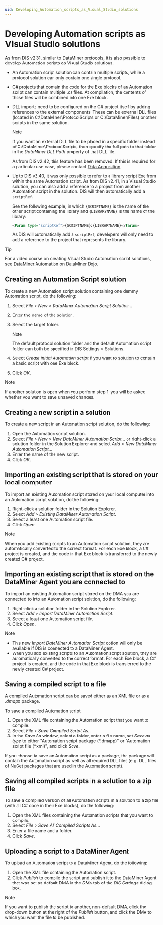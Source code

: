 ```yaml
---
uid: Developing_Automation_scripts_as_Visual_Studio_solutions
---
```


# Developing Automation scripts as Visual Studio solutions

As from DIS v2.31, similar to DataMiner protocols, it is also possible to develop Automation scripts as Visual Studio solutions.

- An Automation script solution can contain multiple scripts, while a protocol solution can only contain one single protocol.

- C# projects that contain the code for the Exe blocks of an Automation script can contain multiple .cs files. At compilation, the contents of those files will be combined into one Exe block.

- DLL imports need to be configured on the C# project itself by adding references to the external components. These can be external DLL files (located in C:\\DataMiner\\ProtocolScripts or C:\\DataMiner\\Files) or other scripts in the same solution.

    > [!NOTE]
    > If you want an external DLL file to be placed in a specific folder instead of C:\\DataMiner\\ProtocolScripts, then specify the full path to that folder in the *DataMiner DLL Path* property of that DLL file.
    >
    > As from DIS v2.42, this feature has been removed. If this is required for a particular use case, please contact [Data Acquisition](mailto:support.data-acquisition@skyline.be).

- ​Up to DIS v2.40, it was only possible to refer to a library script Exe from within the same Automation script. As from DIS v2.41, in a Visual Studio solution, you can also add a reference to a project from another Automation script in the solution. DIS will then automatically add a `scriptRef`.

  See the following example, in which `{SCRIPTNAME}` is the name of the other script containing the library and `{LIBRARYNAME}` is the name of the library:

  ```xml
  <Param type="scriptRef">{SCRIPTNAME}:{LIBRARYNAME}</Param>
  ```

  As DIS will automatically add a `scriptRef`, developers will only need to add a reference to the project that represents the library.

> [!TIP]
> For a video course on creating Visual Studio Automation script solutions, see [DataMiner Automation](https://community.dataminer.services/courses/dataminer-automation/) on DataMiner Dojo.

## Creating an Automation Script solution

To create a new Automation script solution containing one dummy Automation script, do the following:

1. Select *File \> New \> DataMiner Automation Script Solution...*
1. Enter the name of the solution.
1. Select the target folder.

    > [!NOTE]
    > The default protocol solution folder and the default Automation script folder can both be specified in DIS Settings \> Solutions.

1. Select *Create initial Automation script* if you want to solution to contain a basic script with one Exe block.
1. Click *OK*.

> [!NOTE]
> If another solution is open when you perform step 1, you will be asked whether you want to save unsaved changes.

## Creating a new script in a solution

To create a new script in an Automation script solution, do the following:

1. Open the Automation script solution.
1. Select *File \> New \> New DataMiner Automation Script...* or right-click a solution folder in the Solution Explorer and select *Add \> New DataMiner Automation Script...*
1. Enter the name of the new script.
1. Click *OK*.

## Importing an existing script that is stored on your local computer

To import an existing Automation script stored on your local computer into an Automation script solution, do the following:

1. Right-click a solution folder in the Solution Explorer.
1. Select *Add \> Existing DataMiner Automation Script*.
1. Select a least one Automation script file.
1. Click *Open*.

> [!NOTE]
> When you add existing scripts to an Automation script solution, they are automatically converted to the correct format. For each Exe block, a C# project is created, and the code in that Exe block is transferred to the newly created C# project.

## Importing an existing script that is stored on the DataMiner Agent you are connected to

To import an existing Automation script stored on the DMA you are connected to into an Automation script solution, do the following:

1. Right-click a solution folder in the Solution Explorer.
1. Select *Add \> Import DataMiner Automation Script*.
1. Select a least one Automation script file.
1. Click *Open*.

> [!NOTE]
>
> - This new *Import DataMiner Automation Script* option will only be available if DIS is connected to a DataMiner Agent.
> - When you add existing scripts to an Automation script solution, they are automatically converted to the correct format. For each Exe block, a C# project is created, and the code in that Exe block is transferred to the newly created C# project.

## Saving a compiled script to a file

A compiled Automation script can be saved either as an XML file or as a *.dmapp* package.

To save a compiled Automation script

1. Open the XML file containing the Automation script that you want to compile.
1. Select *File \> Save Compiled Script As...*
1. In the *Save As* window, select a folder, enter a file name, set *Save as type* to either "Automation script package (\*.dmapp)" or "Automation script file (\*.xml)", and click *Save*.

If you choose to save an Automation script as a package, the package will contain the Automation script as well as all required DLL files (e.g. DLL files of NuGet packages that are used in the Automation script).

## Saving all compiled scripts in a solution to a zip file

To save a compiled version of all Automation scripts in a solution to a zip file (with all C# code in their Exe blocks), do the following:

1. Open the XML files containing the Automation scripts that you want to compile.
1. Select *File \> Save All Compiled Scripts As...*
1. Enter a file name and a folder.
1. Click *Save*.

## Uploading a script to a DataMiner Agent

To upload an Automation script to a DataMiner Agent, do the following:

1. Open the XML file containing the Automation script.
1. Click *Publish* to compile the script and publish it to the DataMiner Agent that was set as default DMA in the *DMA* tab of the *DIS Settings* dialog box.

> [!NOTE]
> If you want to publish the script to another, non-default DMA, click the drop-down button at the right of the *Publish* button, and click the DMA to which you want the file to be published.
